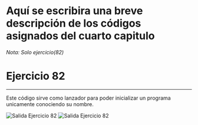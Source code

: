 # Aquí se escribira una breve descripción de los códigos asignados del cuarto capitulo 

*Nota: Solo ejercicio(82)*

# Ejercicio 82
---

Este código sirve como lanzador para poder inicializar un programa unicamente conociendo su nombre.

 ![Salida Ejercicio 82](/codigosMantenimiento/Capitulo11/ejercicio82.png)
  ![Salida Ejercicio 82](/codigosMantenimiento/Capitulo11/ejercicio82_2.png)

